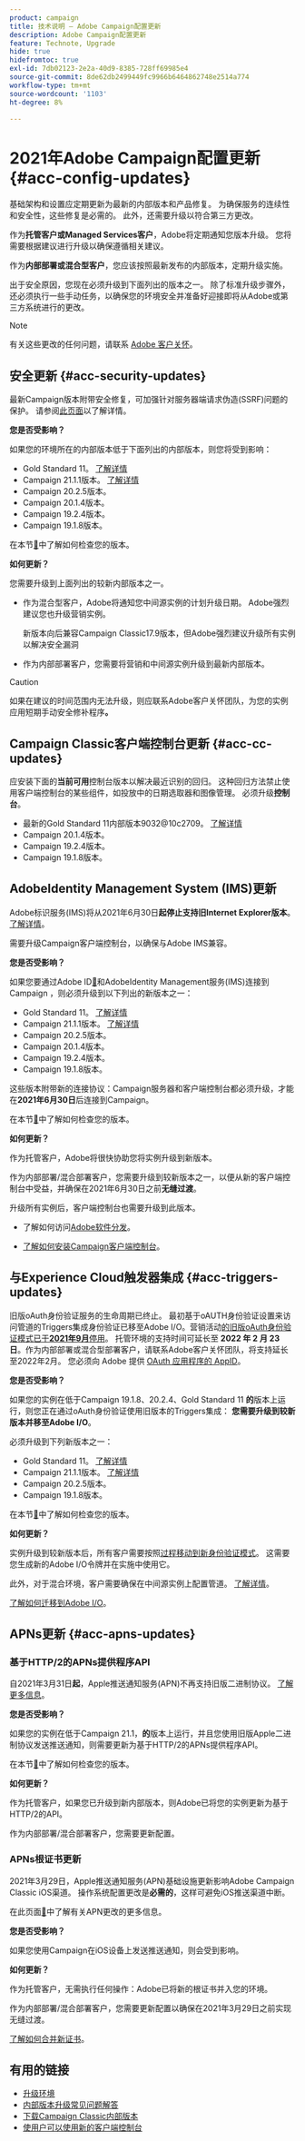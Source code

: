 ```yaml
---
product: campaign
title: 技术说明 — Adobe Campaign配置更新
description: Adobe Campaign配置更新
feature: Technote, Upgrade
hide: true
hidefromtoc: true
exl-id: 7db02123-2e2a-40d9-8385-728ff69985e4
source-git-commit: 8de62db2499449fc9966b6464862748e2514a774
workflow-type: tm+mt
source-wordcount: '1103'
ht-degree: 8%

---
```


# 2021年Adobe Campaign配置更新 {#acc-config-updates}



基础架构和设置应定期更新为最新的内部版本和产品修复。 为确保服务的连续性和安全性，这些修复是必需的。 此外，还需要升级以符合第三方更改。

作为&#x200B;**托管客户或Managed Services客户**，Adobe将定期通知您版本升级。 您将需要根据建议进行升级以确保遵循相关建议。

作为&#x200B;**内部部署或混合型客户**，您应该按照最新发布的内部版本，定期升级实施。

出于安全原因，您现在必须升级到下面列出的版本之一。 除了标准升级步骤外，还必须执行一些手动任务，以确保您的环境安全并准备好迎接即将从Adobe或第三方系统进行的更改。

>[!NOTE]
>
>有关这些更改的任何问题，请联系 [Adobe 客户关怀](https://helpx.adobe.com/cn/enterprise/admin-guide.html/enterprise/using/support-for-experience-cloud.ug.html)。
>

## 安全更新 {#acc-security-updates}

最新Campaign版本附带安全修复，可加强针对服务器端请求伪造(SSRF)问题的保护。 请参阅[此页面](https://helpx.adobe.com/cn/security/products/campaign/apsb21-04.html)以了解详情。

**您是否受影响？**

如果您的环境所在的内部版本低于下面列出的内部版本，则您将受到影响：

* Gold Standard 11。 [了解详情](../../rn/using/gold-standard.md)
* Campaign 21.1.1版本。 [了解详情](../../rn/using/latest-release.md)
* Campaign 20.2.5版本。
* Campaign 20.1.4版本。
* Campaign 19.2.4版本。
* Campaign 19.1.8版本。

在本节[&#128279;](../../platform/using/launching-adobe-campaign.md#getting-your-campaign-version)中了解如何检查您的版本。

**如何更新？**

您需要升级到上面列出的较新内部版本之一。

* 作为混合型客户，Adobe将通知您中间源实例的计划升级日期。 Adobe强烈建议您也升级营销实例。

  新版本向后兼容Campaign Classic17.9版本，但Adobe强烈建议升级所有实例以解决安全漏洞

* 作为内部部署客户，您需要将营销和中间源实例升级到最新内部版本。

>[!CAUTION]
>
>如果在建议的时间范围内无法升级，则应联系Adobe客户关怀团队，为您的实例应用短期手动安全修补程序&#x200B;**。**
>

## Campaign Classic客户端控制台更新  {#acc-cc-updates}

应安装下面的&#x200B;**当前可用**&#x200B;控制台版本以解决最近识别的回归。 这种回归方法禁止使用客户端控制台的某些组件，如投放中的日期选取器和图像管理。 必须升级&#x200B;**控制台**。

* 最新的Gold Standard 11内部版本9032@10c2709。 [了解详情](../../rn/using/gold-standard.md)
* Campaign 20.1.4版本。
* Campaign 19.2.4版本。
* Campaign 19.1.8版本。

## AdobeIdentity Management System (IMS)更新

Adobe标识服务(IMS)将从2021年6月30日&#x200B;**起停止支持旧Internet Explorer版本**。 [了解详情](https://helpx.adobe.com/x-productkb/global/update-operating-system-and-browser.html)。

需要升级Campaign客户端控制台，以确保与Adobe IMS兼容。

**您是否受影响？**

如果您要通过Adobe ID[&#128279;](../../integrations/using/about-adobe-id.md)和AdobeIdentity Management服务(IMS)连接到Campaign ，则必须升级到以下列出的新版本之一：

* Gold Standard 11。 [了解详情](../../rn/using/gold-standard.md)
* Campaign 21.1.1版本。 [了解详情](../../rn/using/latest-release.md)
* Campaign 20.2.5版本。
* Campaign 20.1.4版本。
* Campaign 19.2.4版本。
* Campaign 19.1.8版本。

这些版本附带新的连接协议：Campaign服务器和客户端控制台都必须升级，才能在&#x200B;**2021年6月30日**&#x200B;后连接到Campaign。

在本节[&#128279;](../../platform/using/launching-adobe-campaign.md#getting-your-campaign-version)中了解如何检查您的版本。

**如何更新？**

作为托管客户，Adobe将很快协助您将实例升级到新版本。

作为内部部署/混合部署客户，您需要升级到较新版本之一，以便从新的客户端控制台中受益，并确保在2021年6月30日之前&#x200B;**无缝过渡**。

升级所有实例后，客户端控制台也需要升级到此版本。

* 了解如何访问[Adobe软件分发](https://experienceleague.adobe.com/docs/experience-cloud/software-distribution/home.html?lang=zh-Hans)。

* [了解如何安装Campaign客户端控制台](../../installation/using/installing-the-client-console.md)。

## 与Experience Cloud触发器集成 {#acc-triggers-updates}

旧版oAuth身份验证服务的生命周期已终止。 最初基于oAUTH身份验证设置来访问管道的Triggers集成身份验证已移至Adobe I/O。营销活动[的旧版oAuth身份验证模式已于&#x200B;**2021年9月**&#x200B;停用](https://experienceleaguecommunities.adobe.com/t5/adobe-analytics-discussions/adobe-analytics-legacy-api-end-of-life-notice/td-p/385411)。 托管环境的支持时间可延长至 **2022 年 2 月 23 日**。作为内部部署或混合型部署客户，请联系Adobe客户关怀团队，将支持延长至2022年2月。 您必须向 Adobe 提供 [OAuth 应用程序的 AppID](../../integrations/using/configuring-pipeline.md#step-optional)。

**您是否受影响？**

如果您的实例在低于Campaign 19.1.8、20.2.4、Gold Standard 11 **的**&#x200B;版本上运行，则您正在通过oAuth身份验证使用旧版本的Triggers集成： **您需要升级到较新版本并移至Adobe I/O**。

必须升级到下列新版本之一：

* Gold Standard 11。 [了解详情](../../rn/using/gold-standard.md)
* Campaign 21.1.1版本。 [了解详情](../../rn/using/latest-release.md)
* Campaign 20.2.5版本。
* Campaign 19.1.8版本。

在本节[&#128279;](../../platform/using/launching-adobe-campaign.md#getting-your-campaign-version)中了解如何检查您的版本。

**如何更新？**

实例升级到较新版本后，所有客户需要按照[过程移动到新身份验证模式](../../integrations/using/about-triggers.md#implement)。 这需要您生成新的Adobe I/O令牌并在实施中使用它。  

此外，对于混合环境，客户需要确保在中间源实例上配置管道。 [了解详情](../../integrations/using/configuring-pipeline.md)。

[了解如何迁移到Adobe I/O](../../integrations/using/about-triggers.md#implement)。

## APNs更新 {#acc-apns-updates}

### 基于HTTP/2的APNs提供程序API

自2021年3月31日&#x200B;**起**，Apple推送通知服务(APN)不再支持旧版二进制协议。 [了解更多信息](https://developer.apple.com/news/?id=c88acm2b)。

**您是否受影响？**

如果您的实例在低于Campaign 21.1，**的**&#x200B;版本上运行，并且您使用旧版Apple二进制协议发送推送通知，则需要更新为基于HTTP/2的APNs提供程序API。

在本节[&#128279;](../../platform/using/launching-adobe-campaign.md#getting-your-campaign-version)中了解如何检查您的版本。

**如何更新？**

作为托管客户，如果您已升级到新内部版本，则Adobe已将您的实例更新为基于HTTP/2的API。

作为内部部署/混合部署客户，您需要更新配置。

### APNs根证书更新

2021年3月29日，Apple推送通知服务(APN)基础设施更新影响Adobe Campaign Classic iOS渠道。 操作系统配置更改是&#x200B;**必需的**，这样可避免iOS推送渠道中断。

在此页面[&#128279;](https://developer.apple.com/news/?id=7gx0a2lp)中了解有关APN更改的更多信息。

**您是否受影响？**

如果您使用Campaign在iOS设备上发送推送通知，则会受到影响。

**如何更新？**

作为托管客户，无需执行任何操作：Adobe已将新的根证书并入您的环境。

作为内部部署/混合部署客户，您需要更新配置以确保在2021年3月29日之前实现无缝过渡&#x200B;**&#x200B;**。

[了解如何合并新证书](ios-certificate-update.md)。

## 有用的链接

* [升级环境](../../production/using/build-upgrade.md)
* [内部版本升级常见问题解答](../../platform/using/faq-build-upgrade.md)
* [下载Campaign Classic内部版本](https://experience.adobe.com/#/downloads/content/software-distribution/cn/campaign.html)
* [使用户可以使用新的客户端控制台](../../installation/using/client-console-availability-for-windows.md)
